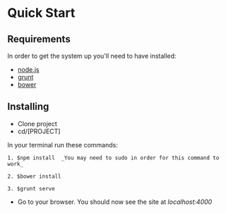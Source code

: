 # Quick Start

## Requirements
In order to get the system up you'll need to have installed:

* [node.js](https://nodejs.org/en/)
* [grunt](http://gruntjs.com/getting-started)
* [bower](https://bower.io/)

## Installing 

* Clone project
* cd/[PROJECT]

In your terminal run these commands:

    1. $npm install  _You may need to sudo in order for this command to work_

    2. $bower install

    3. $grunt serve

* Go to your browser. You should now see the site at *localhost:4000*
